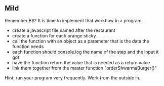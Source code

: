 ## Mild

Remember BS?  It is time to implement that workflow in a program.
- create a javascript file named after the restaurant
- create a function for each orange sticky
- call the function with an object as a parameter that is the data the function needs
- each function should console.log the name of the step and the input it got
- have the function return the value that is needed as a return value
- link them together from the master function "orderShwarmaBurger()"

Hint: run your program very frequently.  Work from the outside in.
